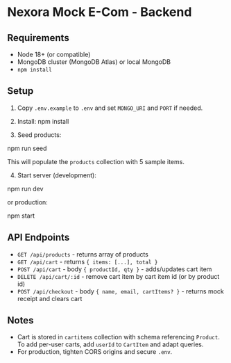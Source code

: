 # Nexora Mock E-Com - Backend

## Requirements
- Node 18+ (or compatible)
- MongoDB cluster (MongoDB Atlas) or local MongoDB
- `npm install`

## Setup
1. Copy `.env.example` to `.env` and set `MONGO_URI` and `PORT` if needed.
2. Install:
npm install

3. Seed products:


npm run seed

This will populate the `products` collection with 5 sample items.

4. Start server (development):


npm run dev

or production:


npm start


## API Endpoints
- `GET /api/products` - returns array of products
- `GET /api/cart` - returns `{ items: [...], total }`
- `POST /api/cart` - body `{ productId, qty }` - adds/updates cart item
- `DELETE /api/cart/:id` - remove cart item by cart item id (or by product id)
- `POST /api/checkout` - body `{ name, email, cartItems? }` - returns mock receipt and clears cart

## Notes
- Cart is stored in `cartitems` collection with schema referencing `Product`. To add per-user carts, add `userId` to `CartItem` and adapt queries.
- For production, tighten CORS origins and secure `.env`.